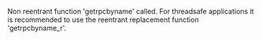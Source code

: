 Non reentrant function 'getrpcbyname' called. For threadsafe applications it is recommended to use the reentrant replacement function 'getrpcbyname_r'.